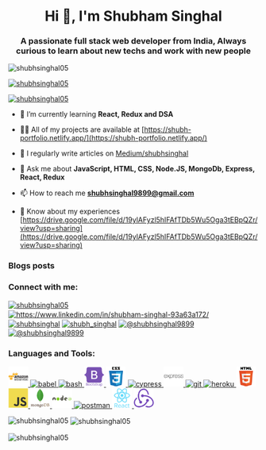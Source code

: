 <h1 align="center">Hi 👋, I'm Shubham Singhal</h1>
<h3 align="center">A passionate full stack web developer from India, Always curious to learn about new techs and work with new people</h3>

<p align="left"> <img src="https://komarev.com/ghpvc/?username=shubhsinghal05&label=Profile%20views&color=0e75b6&style=flat" alt="shubhsinghal05" /> </p>

<p align="left"> <a href="https://github.com/ryo-ma/github-profile-trophy"><img src="https://github-profile-trophy.vercel.app/?username=shubhsinghal05" alt="shubhsinghal05" /></a> </p>

<p align="left"> <a href="https://twitter.com/shubhsinghal05" target="blank"><img src="https://img.shields.io/twitter/follow/shubhsinghal05?logo=twitter&style=for-the-badge" alt="shubhsinghal05" /></a> </p>

- 🌱 I’m currently learning **React, Redux and DSA**

- 👨‍💻 All of my projects are available at [https://shubh-portfolio.netlify.app/](https://shubh-portfolio.netlify.app/)

- 📝 I regularly write articles on [Medium/shubhsinghal](Medium/shubhsinghal)

- 💬 Ask me about **JavaScript, HTML, CSS, Node.JS, MongoDb, Express, React, Redux**

- 📫 How to reach me **shubhsinghal9899@gmail.com**

- 📄 Know about my experiences [https://drive.google.com/file/d/19ylAFyzl5hIFAfTDb5Wu5Oga3tEBpQZr/view?usp=sharing](https://drive.google.com/file/d/19ylAFyzl5hIFAfTDb5Wu5Oga3tEBpQZr/view?usp=sharing)

### Blogs posts
<!-- BLOG-POST-LIST:START -->
<!-- BLOG-POST-LIST:END -->

<h3 align="left">Connect with me:</h3>
<p align="left">
<a href="https://twitter.com/shubhsinghal05" target="blank"><img align="center" src="https://raw.githubusercontent.com/rahuldkjain/github-profile-readme-generator/master/src/images/icons/Social/twitter.svg" alt="shubhsinghal05" height="30" width="40" /></a>
<a href="https://linkedin.com/in/https://www.linkedin.com/in/shubham-singhal-93a63a172/" target="blank"><img align="center" src="https://raw.githubusercontent.com/rahuldkjain/github-profile-readme-generator/master/src/images/icons/Social/linked-in-alt.svg" alt="https://www.linkedin.com/in/shubham-singhal-93a63a172/" height="30" width="40" /></a>
<a href="https://fb.com/shubhsinghal" target="blank"><img align="center" src="https://raw.githubusercontent.com/rahuldkjain/github-profile-readme-generator/master/src/images/icons/Social/facebook.svg" alt="shubhsinghal" height="30" width="40" /></a>
<a href="https://instagram.com/shubh_singhal" target="blank"><img align="center" src="https://raw.githubusercontent.com/rahuldkjain/github-profile-readme-generator/master/src/images/icons/Social/instagram.svg" alt="shubh_singhal" height="30" width="40" /></a>
<a href="https://medium.com/@shubhsinghal9899" target="blank"><img align="center" src="https://raw.githubusercontent.com/rahuldkjain/github-profile-readme-generator/master/src/images/icons/Social/medium.svg" alt="@shubhsinghal9899" height="30" width="40" /></a>
<a href="https://www.hackerrank.com/@shubhsinghal9899" target="blank"><img align="center" src="https://raw.githubusercontent.com/rahuldkjain/github-profile-readme-generator/master/src/images/icons/Social/hackerrank.svg" alt="@shubhsinghal9899" height="30" width="40" /></a>
</p>

<h3 align="left">Languages and Tools:</h3>
<p align="left"> <a href="https://aws.amazon.com" target="_blank" rel="noreferrer"> <img src="https://raw.githubusercontent.com/devicons/devicon/master/icons/amazonwebservices/amazonwebservices-original-wordmark.svg" alt="aws" width="40" height="40"/> </a> <a href="https://babeljs.io/" target="_blank" rel="noreferrer"> <img src="https://www.vectorlogo.zone/logos/babeljs/babeljs-icon.svg" alt="babel" width="40" height="40"/> </a> <a href="https://www.gnu.org/software/bash/" target="_blank" rel="noreferrer"> <img src="https://www.vectorlogo.zone/logos/gnu_bash/gnu_bash-icon.svg" alt="bash" width="40" height="40"/> </a> <a href="https://getbootstrap.com" target="_blank" rel="noreferrer"> <img src="https://raw.githubusercontent.com/devicons/devicon/master/icons/bootstrap/bootstrap-plain-wordmark.svg" alt="bootstrap" width="40" height="40"/> </a> <a href="https://www.w3schools.com/css/" target="_blank" rel="noreferrer"> <img src="https://raw.githubusercontent.com/devicons/devicon/master/icons/css3/css3-original-wordmark.svg" alt="css3" width="40" height="40"/> </a> <a href="https://www.cypress.io" target="_blank" rel="noreferrer"> <img src="https://raw.githubusercontent.com/simple-icons/simple-icons/6e46ec1fc23b60c8fd0d2f2ff46db82e16dbd75f/icons/cypress.svg" alt="cypress" width="40" height="40"/> </a> <a href="https://expressjs.com" target="_blank" rel="noreferrer"> <img src="https://raw.githubusercontent.com/devicons/devicon/master/icons/express/express-original-wordmark.svg" alt="express" width="40" height="40"/> </a> <a href="https://git-scm.com/" target="_blank" rel="noreferrer"> <img src="https://www.vectorlogo.zone/logos/git-scm/git-scm-icon.svg" alt="git" width="40" height="40"/> </a> <a href="https://heroku.com" target="_blank" rel="noreferrer"> <img src="https://www.vectorlogo.zone/logos/heroku/heroku-icon.svg" alt="heroku" width="40" height="40"/> </a> <a href="https://www.w3.org/html/" target="_blank" rel="noreferrer"> <img src="https://raw.githubusercontent.com/devicons/devicon/master/icons/html5/html5-original-wordmark.svg" alt="html5" width="40" height="40"/> </a> <a href="https://developer.mozilla.org/en-US/docs/Web/JavaScript" target="_blank" rel="noreferrer"> <img src="https://raw.githubusercontent.com/devicons/devicon/master/icons/javascript/javascript-original.svg" alt="javascript" width="40" height="40"/> </a> <a href="https://www.mongodb.com/" target="_blank" rel="noreferrer"> <img src="https://raw.githubusercontent.com/devicons/devicon/master/icons/mongodb/mongodb-original-wordmark.svg" alt="mongodb" width="40" height="40"/> </a> <a href="https://nodejs.org" target="_blank" rel="noreferrer"> <img src="https://raw.githubusercontent.com/devicons/devicon/master/icons/nodejs/nodejs-original-wordmark.svg" alt="nodejs" width="40" height="40"/> </a> <a href="https://postman.com" target="_blank" rel="noreferrer"> <img src="https://www.vectorlogo.zone/logos/getpostman/getpostman-icon.svg" alt="postman" width="40" height="40"/> </a> <a href="https://reactjs.org/" target="_blank" rel="noreferrer"> <img src="https://raw.githubusercontent.com/devicons/devicon/master/icons/react/react-original-wordmark.svg" alt="react" width="40" height="40"/> </a> <a href="https://redux.js.org" target="_blank" rel="noreferrer"> <img src="https://raw.githubusercontent.com/devicons/devicon/master/icons/redux/redux-original.svg" alt="redux" width="40" height="40"/> </a> </p>

<p><img align="left" src="https://github-readme-stats.vercel.app/api/top-langs?username=shubhsinghal05&show_icons=true&locale=en&layout=compact" alt="shubhsinghal05" /></p>

<p>&nbsp;<img align="center" src="https://github-readme-stats.vercel.app/api?username=shubhsinghal05&show_icons=true&locale=en" alt="shubhsinghal05" /></p>

<p><img align="center" src="https://github-readme-streak-stats.herokuapp.com/?user=shubhsinghal05&" alt="shubhsinghal05" /></p>
